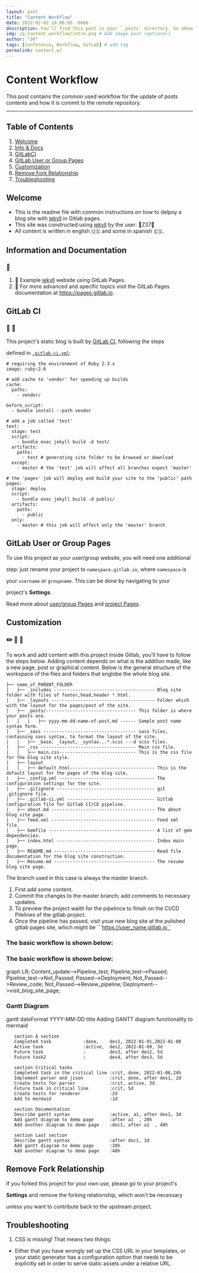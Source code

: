 ```yaml
---
layout: post
title: "Content Workflow"
date: 2022-02-02 10:00:00 -0600
description: You’ll find this post in your `_posts` directory. Go ahead and edit it and re-build the site to see your changes. # Add post description (optional)
img: /p_Content_workflow/intro.png # Add image post (optional)
author: "JV"
tags: [Conference, Workflow, GitLab] # add tag
permalink: content_w/
---
```


# Content Workflow
This post contains the common used workflow for the update of posts contents and how it is commit to the remote repository.

******************************************************
## Table of Contents
1. [Welcome](#welcome)
2. [Info & Docs](#information-and-documentation)
3. [GitLabCI](#gitlab-ci )
4. [GitLab User or Group Pages](#gitlab-user-or-group-pages)
5. [Customization](#customization)
6. [Remove Fork Relationship](#remove-fork-relationship)
7. [Troubleshooting](#troubleshooting)


## Welcome 
- This is the readme file with common instructions on how to delpoy a blog site with [jekyll] in Gitlab pages.
- This site was constructed using [jekyll] by the user: :8ball:Z37:8ball:
- All content is written in english :us: and some in spanish :es:.

## Information and Documentation 
### :notebook_with_decorative_cover:

 1. :gem: Example [jekyll] website using GitLab Pages.
 2. :book: For more advanced and specific topics visit the GitLab Pages documentation at https://pages.gitlab.io. 

<!---
New section division
New section division
New section division
-->

## GitLab CI 
### :wrench: :hammer:
This project's static blog is built by [GitLab CI][ci], following the steps

defined in [`.gitlab-ci.yml`](.gitlab-ci.yml):

```
# requiring the environment of Ruby 2.3.x
image: ruby:2.6

# add cache to 'vendor' for speeding up builds
cache:
  paths: 
    - vendor/

before_script:
  - bundle install --path vendor

# add a job called 'test'
test:
  stage: test
  script:
    - bundle exec jekyll build -d test/
  artifacts:
    paths:
      - test # generating site folder to be browsed or download
  except:
    - master # the 'test' job will affect all branches expect 'master'

# the 'pages' job will deploy and build your site to the 'public' path
pages:
  stage: deploy
  script:
    - bundle exec jekyll build -d public/
  artifacts:
    paths:
      - public
  only:
    - master # this job will affect only the 'master' branch
```

<!---
New section division
New section division
New section division
-->

## GitLab User or Group Pages
To use this project as your user/group website, you will need one additional

step: just rename your project to `namespace.gitlab.io`, where `namespace` is

your `username` or `groupname`. This can be done by navigating to your

project's **Settings**.  

Read more about [user/group Pages][userpages] and [project Pages][projpages].

<!---
New section division
New section division
New section division
-->

## Customization
### :pencil2: :triangular_ruler: :straight_ruler:
To work and add content with this project inside Gitlab, you'll have to follow the steps below. Adding content depends on what is the addition made, like a new page, post or graphical content. Below is the general structure of the workspace of the files and folders that englobe the whole blog site.
```
├── name_of_PARENT_FOLDER
|   ├── _includes -------------------------------------- Blog site folder with files of footer,head,header *.html.
|   ├── _layouts --------------------------------------- Folder which with the layout for the pages/post of the site.
|   ├── _posts/---------------------------------- This folder is where your posts are.
|   |	|   ├── yyyy-mm-dd-name-of-post.md ------ Sample post name syntax form.
|   ├── _sass ----------------------------------- sass files, containing sass syntax, to format the layout of the site.
|   |	├── _base, _layout, _syntax...*.scss ---d scss files.
|   ├── _css ------------------------------------ Main css file.
|   |	├── main.css----------------------------- This is the css file for the blog site style.
|   ├── layout
|   |	├── default.html-------------------------------- This is the default layout for the pages of the blog site.
|   ├── _config.yml ------------------------------------ The configuration settings for the site.
|   ├── .gitignore ------------------------------------- git .gitignore file.
|   ├── .gitlab-ci.yml --------------------------------- Gitlab configuration file for Gitlab CI/CD pipeline.
|   ├── about.md --------------------------------------- The about blog site page.
|   ├── feed.xml --------------------------------------- Feed xml file.
|   ├── Gemfile ---------------------------------------- A list of gem dependencies.
|   ├── index.html ------------------------------------- Index main page.
|   ├── README.md -------------------------------------- Read file documentation for the blog site construction.
|   ├── Resume.md -------------------------------------- The resume blog site page.
```
The branch used in this case is always the master branch.
1. First add some content. 
2. Commit the changes to the master branch; add comments to necessary updates.
3. To preview the project waith for the pipelince to finish on the CI/CD Pilelines of the gitlab project.
4. Once the pipeline has passed, visit youe new blog site at the pulished gitlab pages site, which might be ```https://user_name.gitlab.io``

### The basic workflow is shown below: 

### The basic workflow is shown below: 
<script async src="https://unpkg.com/mermaid@8.2.3/dist/mermaid.min.js"></script>
<div class="mermaid">
graph LR; 
Content_update-->Pipeline_test; Pipeline_test-->Passed;
Pipeline_test-->Not_Passed;
Passed-->Deployment;
Not_Passed-->Review_code;
Not_Passed-->Review_pipeline;
Deployment-->visit_blog_site_page;
</div>



### Gantt Diagram

<!-- this is a gantt diagramm-->

<div class="mermaid">
gantt
       dateFormat  YYYY-MM-DD
       title Adding GANTT diagram functionality to mermaid

       section A section
       Completed task            :done,    des1, 2022-01-01,2022-01-08
       Active task               :active,  des2, 2022-01-09, 3d
       Future task               :         des3, after des2, 5d
       Future task2              :         des4, after des3, 5d

       section Critical tasks
       Completed task in the critical line :crit, done, 2022-01-06,24h
       Implement parser and jison          :crit, done, after des1, 2d
       Create tests for parser             :crit, active, 3d
       Future task in critical line        :crit, 5d
       Create tests for renderer           :2d
       Add to mermaid                      :1d

       section Documentation
       Describe gantt syntax               :active, a1, after des1, 3d
       Add gantt diagram to demo page      :after a1  , 20h
       Add another diagram to demo page    :doc1, after a1  , 48h

       section Last section
       Describe gantt syntax               :after doc1, 3d
       Add gantt diagram to demo page      :20h
       Add another diagram to demo page    :48h
</div>
 

## Remove Fork Relationship
If you forked this project for your own use, please go to your project's

**Settings** and remove the forking relationship, which won't be necessary

unless you want to contribute back to the upstream project.


## Troubleshooting

1. CSS is missing! That means two things:

* Either that you have wrongly set up the CSS URL in your templates, or your static generator has a configuration option that needs to be explicitly set in order to serve static assets under a relative URL.
  

[ci]: https://about.gitlab.com/gitlab-ci/

[jekyll]: https://jekyllrb.com/

[install]: http://nanoc.ws/doc/installation/

[documentation]: https://jekyllrb.com/docs/

[userpages]: https://docs.gitlab.com/ce/user/project/pages/introduction.html#user-or-group-pages

[projpages]: https://docs.gitlab.com/ce/user/project/pages/introduction.html#project-pages
